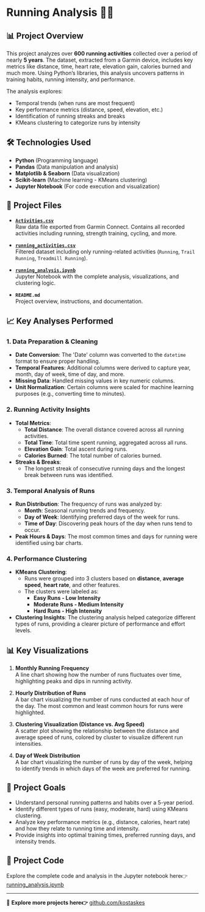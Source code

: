 #  Running Analysis 🏃‍♂️

## 📊 Project Overview
This project analyzes over **600 running activities** collected over a period of nearly **5 years**. The dataset, extracted from a Garmin device, includes key metrics like distance, time, heart rate, elevation gain, calories burned and much more. Using Python’s libraries, this analysis uncovers patterns in training habits, running intensity, and performance.

The analysis explores:
- Temporal trends (when runs are most frequent)
- Key performance metrics (distance, speed, elevation, etc.)
- Identification of running streaks and breaks
- KMeans clustering to categorize runs by intensity

## 🛠️ Technologies Used
- **Python** (Programming language)
- **Pandas** (Data manipulation and analysis)
- **Matplotlib & Seaborn** (Data visualization)
- **Scikit-learn** (Machine learning - KMeans clustering)
- **Jupyter Notebook** (For code execution and visualization)

## 📂 Project Files

- **[`Activities.csv`](https://github.com/kostaskes/my-garmin-runs/blob/main/Activities.csv)**  
  Raw data file exported from Garmin Connect. Contains all recorded activities including running, strength training, cycling, and more.

- **[`running_activities.csv`](https://github.com/kostaskes/my-garmin-runs/blob/main/running_activities.csv)**  
  Filtered dataset including only running-related activities (`Running`, `Trail Running`, `Treadmill Running`).

- **[`running_analysis.ipynb`](https://github.com/kostaskes/my-garmin-runs/blob/main/running_analysis.ipynb)**  
  Jupyter Notebook with the complete analysis, visualizations, and clustering logic.

- **`README.md`**  
  Project overview, instructions, and documentation.


## 📈 Key Analyses Performed

### 1. Data Preparation & Cleaning
- **Date Conversion**: The 'Date' column was converted to the `datetime` format to ensure proper handling.
- **Temporal Features**: Additional columns were derived to capture year, month, day of week, time of day, and more.
- **Missing Data**: Handled missing values in key numeric columns.
- **Unit Normalization**: Certain columns were scaled for machine learning purposes (e.g., converting time to minutes).

### 2. Running Activity Insights
- **Total Metrics**:
  - **Total Distance**: The overall distance covered across all running activities.
  - **Total Time**: Total time spent running, aggregated across all runs.
  - **Elevation Gain**: Total ascent during runs.
  - **Calories Burned**: The total number of calories burned.
- **Streaks & Breaks**:
  - The longest streak of consecutive running days and the longest break between runs was identified.

### 3. Temporal Analysis of Runs
- **Run Distribution**: The frequency of runs was analyzed by:
  - **Month**: Seasonal running trends and frequency.
  - **Day of Week**: Identifying preferred days of the week for runs.
  - **Time of Day**: Discovering peak hours of the day when runs tend to occur.
- **Peak Hours & Days**: The most common times and days for running were identified using bar charts.

### 4. Performance Clustering
- **KMeans Clustering**: 
  - Runs were grouped into 3 clusters based on **distance**, **average speed**, **heart rate**, and other features.
  - The clusters were labeled as:
    - **Easy Runs - Low Intensity**
    - **Moderate Runs - Medium Intensity**
    - **Hard Runs - High Intensity**
- **Clustering Insights**: The clustering analysis helped categorize different types of runs, providing a clearer picture of performance and effort levels.

## 📊 Key Visualizations

1. **Monthly Running Frequency**  
   A line chart showing how the number of runs fluctuates over time, highlighting peaks and dips in running activity.

2. **Hourly Distribution of Runs**  
   A bar chart visualizing the number of runs conducted at each hour of the day. The most common and least common hours for runs were highlighted.

3. **Clustering Visualization (Distance vs. Avg Speed)**  
   A scatter plot showing the relationship between the distance and average speed of runs, colored by cluster to visualize different run intensities.

4. **Day of Week Distribution**  
   A bar chart visualizing the number of runs by day of the week, helping to identify trends in which days of the week are preferred for running.

## 🎯 Project Goals
- Understand personal running patterns and habits over a 5-year period.
- Identify different types of runs (easy, moderate, hard) using KMeans clustering.
- Analyze key performance metrics (e.g., distance, calories, heart rate) and how they relate to running time and intensity.
- Provide insights into optimal training times, preferred running days, and intensity trends.

## 🔗 Project Code

Explore the complete code and analysis in the Jupyter notebook here👉[ running_analysis.ipynb ](https://github.com/kostaskes/my-garmin-runs/blob/main/running_analysis.ipynb)

---

🔗 **Explore more projects here👉** [github.com/kostaskes](https://github.com/kostaskes?tab=repositories)


